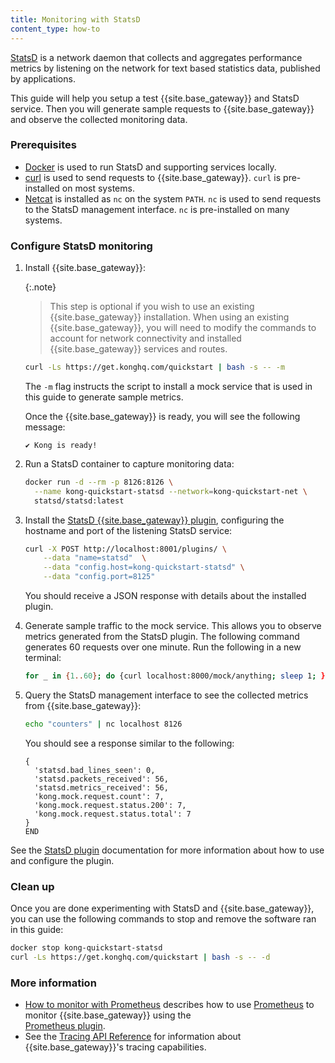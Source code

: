 ```yaml
---
title: Monitoring with StatsD
content_type: how-to
---
```


[StatsD](https://github.com/statsd/statsd) is a network daemon that collects
and aggregates performance metrics by listening on the network for 
text based statistics data, published by applications. 

This guide will help you setup a test {{site.base_gateway}} and
StatsD service. Then you will generate sample requests to {{site.base_gateway}} and
observe the collected monitoring data. 

### Prerequisites
* [Docker](https://docs.docker.com/get-docker/) is used to run StatsD and supporting services locally. 
* [curl](https://curl.se/) is used to send requests to {{site.base_gateway}}. `curl` is pre-installed on most systems.
* [Netcat](http://netcat.sourceforge.net/) is installed as `nc` on the system `PATH`. `nc` is used to send requests 
  to the StatsD management interface. `nc` is pre-installed on many systems.

### Configure StatsD monitoring

1. Install {{site.base_gateway}}:

   {:.note}
      > This step is optional if you wish to use an existing {{site.base_gateway}} installation. When using an existing
        {{site.base_gateway}}, you will need to modify the commands to account for network
        connectivity and installed {{site.base_gateway}} services and routes.

   ```sh
   curl -Ls https://get.konghq.com/quickstart | bash -s -- -m
   ```
   The `-m` flag instructs the script to install a mock service that is used in this guide to generate sample metrics.

   Once the {{site.base_gateway}} is ready, you will see the following message:

   ```text
   ✔ Kong is ready!
   ```

1. Run a StatsD container to capture monitoring data:

   ```sh
   docker run -d --rm -p 8126:8126 \
     --name kong-quickstart-statsd --network=kong-quickstart-net \
     statsd/statsd:latest
   ```

1. Install the [StatsD {{site.base_gateway}} plugin](/hub/kong-inc/statsd/), 
   configuring the hostname and port of the listening StatsD service:

   ```sh
   curl -X POST http://localhost:8001/plugins/ \
       --data "name=statsd"  \
       --data "config.host=kong-quickstart-statsd" \
       --data "config.port=8125"
   ```

   You should receive a JSON response with details about the installed plugin.

1. Generate sample traffic to the mock service. This allows you to observe 
   metrics generated from the StatsD plugin. The following command generates 60 
   requests over one minute. Run the following in a new terminal:

   ```sh
   for _ in {1..60}; do {curl localhost:8000/mock/anything; sleep 1; } done
   ```

1. Query the StatsD management interface to see the collected metrics from {{site.base_gateway}}:

   ```sh
   echo "counters" | nc localhost 8126
   ```

   You should see a response similar to the following:

   ```text
   {
     'statsd.bad_lines_seen': 0,
     'statsd.packets_received': 56,
     'statsd.metrics_received': 56,
     'kong.mock.request.count': 7,
     'kong.mock.request.status.200': 7,
     'kong.mock.request.status.total': 7
   }
   END
   ```

See the [StatsD plugin](/hub/kong-inc/statsd/) 
documentation for more information about how to use and configure the plugin.

### Clean up

Once you are done experimenting with StatsD and {{site.base_gateway}}, you can use the following
commands to stop and remove the software ran in this guide:

```sh
docker stop kong-quickstart-statsd
curl -Ls https://get.konghq.com/quickstart | bash -s -- -d
```

### More information
* [How to monitor with Prometheus](/gateway/{{page.kong_version}}/production/monitoring/prometheus/) 
describes how to use [Prometheus](https://prometheus.io/docs/introduction/overview/) to monitor {{site.base_gateway}} using the  
[Prometheus plugin](/hub/kong-inc/prometheus/).
* See the [Tracing API Reference](/gateway/{{page.kong_version}}/production/tracing/api/) for information
about {{site.base_gateway}}'s tracing capabilities.
